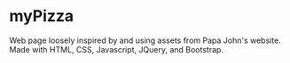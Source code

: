 # myPizza

Web page loosely inspired by and using assets from Papa John's website.  Made with HTML, CSS, Javascript, JQuery, and Bootstrap.
